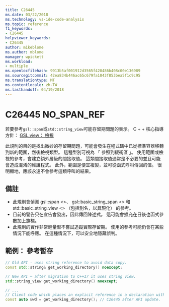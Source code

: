 ```yaml
---
title: C26445
ms.date: 03/22/2018
ms.technology: vs-ide-code-analysis
ms.topic: reference
f1_keywords:
- C26445
helpviewer_keywords:
- C26445
author: mikeblome
ms.author: mblome
manager: wpickett
ms.workload:
- multiple
ms.openlocfilehash: 9913b5af001912d3565f420486b408c00e136989
ms.sourcegitcommit: 42ea834b446ac65c679fa1043f853bea5f1c9c95
ms.translationtype: MT
ms.contentlocale: zh-TW
ms.lasthandoff: 04/19/2018
---
```

# <a name="c26445-nospanref"></a>C26445 NO_SPAN_REF
若要參考`gsl::span`或`std::string_view`可能存留期問題的表示。
C + + 核心指導方針： [GSL.view： 檢視](https://github.com/isocpp/CppCoreGuidelines/blob/master/CppCoreGuidelines.md#gslview-views)

此規則的目的是找出微妙的存留期問題，可能會發生在程式碼中已從標準容器移轉到新的範圍，然後檢視類型。 這種型別可視為 「 參照到緩衝區 」。 使用範圍或檢視的參考，會建立額外層級的間接取值。 這類間接取值通常是不必要的並且可能會造成混淆的維護程式。 此外，範圍是便宜複製，並可從函式呼叫傳回的值。 很明顯地，應該永遠不會參考這類呼叫的結果。

## <a name="remarks"></a>備註

- 此規則會偵測 gsl::span <>、 gsl::basic_string_span <> 和 std::basic_string_view <> （包括別名，以具現化） 的參考。
- 目前的警告只在宣告會發出，因此傳回陳述式。 這可能會擴充在日後也函式參數加上旗標。
- 此規則的實作非常輕量型不嘗試追蹤實際存留期。 使用的參考可能仍會在某些情況下能呼應。 在這種情況下，可以安全地隱藏誤判。

## <a name="example-reference-to-a-temporary"></a>範例： 參考暫存

```cpp
// Old API - uses string reference to avoid data copy.
const std::string& get_working_directory() noexcept;

// New API – after migration to C++17 it uses string view.
std::string_view get_working_directory() noexcept;

// ...
// Client code which places an explicit reference in a declaration with auto specifier.
const auto &wd = get_working_directory(); // C26445 after API update.
```

